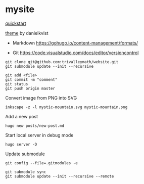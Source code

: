 # mysite

[quickstart](https://gohugo.io/getting-started/quick-start/)

[theme](https://github.com/danielkvist/hugo-terrassa-theme) by danielkvist

+ Markdown
https://gohugo.io/content-management/formats/

+ Git
https://code.visualstudio.com/docs/editor/versioncontrol


```
git clone git@github.com:trivalleymath/website.git
git submodule update --init --recursive

git add <file>
git commit -m "comment"
git status
git push origin master

```

Convert image from PNG into SVG

```
inkscape -z -l mystic-mountain.svg mystic-mountain.png
```

Add a new post

```
hugo new posts/new-post.md
```

Start local server in debug mode
```
hugo server -D
```

Update submodule

```
git config --file=.gitmodules -e

git submodule sync
git submodule update --init --recursive --remote
```